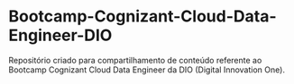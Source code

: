 # Bootcamp-Cognizant-Cloud-Data-Engineer-DIO
Repositório criado para compartilhamento de conteúdo referente ao Bootcamp Cognizant Cloud Data Engineer da DIO (Digital Innovation One).
